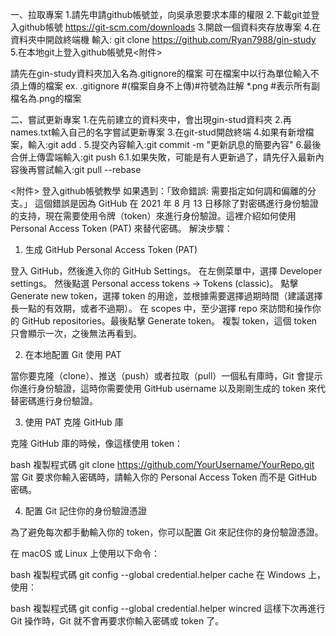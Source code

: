 一、拉取專案
1.請先申請github帳號並，向吳承恩要求本庫的權限
2.下載git並登入github帳號 https://git-scm.com/downloads
3.開啟一個資料夾存放專案
4.在資料夾中開啟終端機 輸入: git clone https://github.com/Ryan7988/gin-study
5.在本地git上登入github帳號見<附件>

請先在gin-study資料夾加入名為.gitignore的檔案
可在檔案中以行為單位輸入不須上傳的檔案
ex. .gitignore #(檔案自身不上傳)#符號為註解
*.png   #表示所有副檔名為.png的檔案

二、嘗試更新專案 
1.在先前建立的資料夾中，會出現gin-stud資料夾
2.再names.txt輸入自己的名字嘗試更新專案
3.在git-stud開啟終端
4.如果有新增檔案，輸入:git add .
5.提交內容輸入:git commit -m "更新訊息的簡要內容"
6.最後合併上傳雲端輸入:git push
6.1.如果失敗，可能是有人更新過了，請先仔入最新內容後再嘗試輸入:git pull --rebase







<附件>
登入github帳號教學
如果遇到：「致命錯誤: 需要指定如何調和偏離的分支。」
這個錯誤是因為 GitHub 在 2021 年 8 月 13 日移除了對密碼進行身份驗證的支持，現在需要使用令牌（token）來進行身份驗證。這裡介紹如何使用 Personal Access Token (PAT) 來替代密碼。
解決步驟：
1. 生成 GitHub Personal Access Token (PAT)

登入 GitHub，然後進入你的 GitHub Settings。
在左側菜單中，選擇 Developer settings。
然後點選 Personal access tokens -> Tokens (classic)。
點擊 Generate new token，選擇 token 的用途，並根據需要選擇過期時間（建議選擇長一點的有效期，或者不過期）。
在 scopes 中，至少選擇 repo 來訪問和操作你的 GitHub repositories。最後點擊 Generate token。
複製 token，這個 token 只會顯示一次，之後無法再看到。

2. 在本地配置 Git 使用 PAT

當你要克隆（clone）、推送（push）或者拉取（pull）一個私有庫時，Git 會提示你進行身份驗證，這時你需要使用 GitHub username 以及剛剛生成的 token 來代替密碼進行身份驗證。

3. 使用 PAT 克隆 GitHub 庫

克隆 GitHub 庫的時候，像這樣使用 token：

bash
複製程式碼
git clone https://github.com/YourUsername/YourRepo.git
當 Git 要求你輸入密碼時，請輸入你的 Personal Access Token 而不是 GitHub 密碼。

4. 配置 Git 記住你的身份驗證憑證

為了避免每次都手動輸入你的 token，你可以配置 Git 來記住你的身份驗證憑證。

在 macOS 或 Linux 上使用以下命令：

bash
複製程式碼
git config --global credential.helper cache
在 Windows 上，使用：

bash
複製程式碼
git config --global credential.helper wincred
這樣下次再進行 Git 操作時，Git 就不會再要求你輸入密碼或 token 了。
